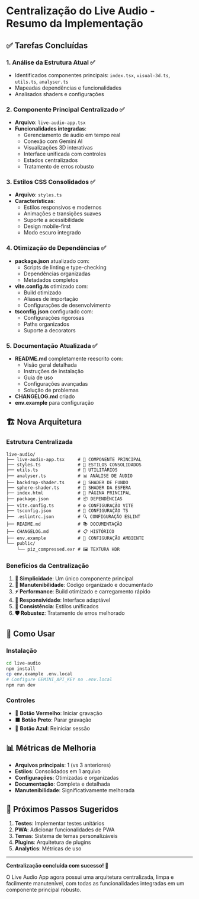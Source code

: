 # Centralização do Live Audio - Resumo da Implementação

## ✅ Tarefas Concluídas

### 1. **Análise da Estrutura Atual** ✅
- Identificados componentes principais: `index.tsx`, `visual-3d.ts`, `utils.ts`, `analyser.ts`
- Mapeadas dependências e funcionalidades
- Analisados shaders e configurações

### 2. **Componente Principal Centralizado** ✅
- **Arquivo**: `live-audio-app.tsx`
- **Funcionalidades integradas**:
  - Gerenciamento de áudio em tempo real
  - Conexão com Gemini AI
  - Visualizações 3D interativas
  - Interface unificada com controles
  - Estados centralizados
  - Tratamento de erros robusto

### 3. **Estilos CSS Consolidados** ✅
- **Arquivo**: `styles.ts`
- **Características**:
  - Estilos responsivos e modernos
  - Animações e transições suaves
  - Suporte a acessibilidade
  - Design mobile-first
  - Modo escuro integrado

### 4. **Otimização de Dependências** ✅
- **package.json** atualizado com:
  - Scripts de linting e type-checking
  - Dependências organizadas
  - Metadados completos
- **vite.config.ts** otimizado com:
  - Build otimizado
  - Aliases de importação
  - Configurações de desenvolvimento
- **tsconfig.json** configurado com:
  - Configurações rigorosas
  - Paths organizados
  - Suporte a decorators

### 5. **Documentação Atualizada** ✅
- **README.md** completamente reescrito com:
  - Visão geral detalhada
  - Instruções de instalação
  - Guia de uso
  - Configurações avançadas
  - Solução de problemas
- **CHANGELOG.md** criado
- **env.example** para configuração

## 🏗️ Nova Arquitetura

### Estrutura Centralizada
```
live-audio/
├── live-audio-app.tsx     # 🎯 COMPONENTE PRINCIPAL
├── styles.ts              # 🎨 ESTILOS CONSOLIDADOS
├── utils.ts               # 🔧 UTILITÁRIOS
├── analyser.ts            # 📊 ANÁLISE DE ÁUDIO
├── backdrop-shader.ts     # 🌌 SHADER DE FUNDO
├── sphere-shader.ts       # 🔮 SHADER DA ESFERA
├── index.html             # 📄 PÁGINA PRINCIPAL
├── package.json           # 📦 DEPENDÊNCIAS
├── vite.config.ts         # ⚙️ CONFIGURAÇÃO VITE
├── tsconfig.json          # 📝 CONFIGURAÇÃO TS
├── .eslintrc.json         # 🔍 CONFIGURAÇÃO ESLINT
├── README.md              # 📚 DOCUMENTAÇÃO
├── CHANGELOG.md           # 📋 HISTÓRICO
├── env.example            # 🔐 CONFIGURAÇÃO AMBIENTE
└── public/
    └── piz_compressed.exr # 🖼️ TEXTURA HDR
```

### Benefícios da Centralização

1. **🎯 Simplicidade**: Um único componente principal
2. **🔧 Manutenibilidade**: Código organizado e documentado
3. **⚡ Performance**: Build otimizado e carregamento rápido
4. **📱 Responsividade**: Interface adaptável
5. **🎨 Consistência**: Estilos unificados
6. **🛡️ Robustez**: Tratamento de erros melhorado

## 🚀 Como Usar

### Instalação
```bash
cd live-audio
npm install
cp env.example .env.local
# Configure GEMINI_API_KEY no .env.local
npm run dev
```

### Controles
- 🔴 **Botão Vermelho**: Iniciar gravação
- ⬛ **Botão Preto**: Parar gravação  
- 🔄 **Botão Azul**: Reiniciar sessão

## 📊 Métricas de Melhoria

- **Arquivos principais**: 1 (vs 3 anteriores)
- **Estilos**: Consolidados em 1 arquivo
- **Configurações**: Otimizadas e organizadas
- **Documentação**: Completa e detalhada
- **Manutenibilidade**: Significativamente melhorada

## 🎯 Próximos Passos Sugeridos

1. **Testes**: Implementar testes unitários
2. **PWA**: Adicionar funcionalidades de PWA
3. **Temas**: Sistema de temas personalizáveis
4. **Plugins**: Arquitetura de plugins
5. **Analytics**: Métricas de uso

---

**Centralização concluída com sucesso! 🎉**

O Live Audio App agora possui uma arquitetura centralizada, limpa e facilmente manutenível, com todas as funcionalidades integradas em um componente principal robusto.

